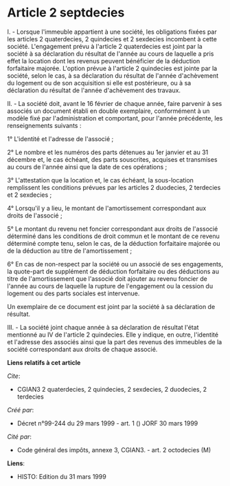 # Article 2 septdecies

I. - Lorsque l'immeuble appartient à une société, les obligations fixées par les articles 2 quaterdecies, 2 quindecies et 2
sexdecies incombent à cette société. L'engagement prévu à l'article 2 quaterdecies est joint par la société à sa déclaration
du résultat de l'année au cours de laquelle a pris effet la location dont les revenus peuvent bénéficier de la déduction
forfaitaire majorée. L'option prévue à l'article 2 quindecies est jointe par la société, selon le cas, à sa déclaration du
résultat de l'année d'achèvement du logement ou de son acquisition si elle est postérieure, ou à sa déclaration du résultat
de l'année d'achèvement des travaux.

II. - La société doit, avant le 16 février de chaque année, faire parvenir à ses associés un document établi en double
exemplaire, conformément à un modèle fixé par l'administration et comportant, pour l'année précédente, les renseignements
suivants :

1° L'identité et l'adresse de l'associé ;

2° Le nombre et les numéros des parts détenues au 1er janvier et au 31 décembre et, le cas échéant, des parts souscrites,
acquises et transmises au cours de l'année ainsi que la date de ces opérations ;

3° L'attestation que la location et, le cas échéant, la sous-location remplissent les conditions prévues par les articles 2
duodecies, 2 terdecies et 2 sexdecies ;

4° Lorsqu'il y a lieu, le montant de l'amortissement correspondant aux droits de l'associé ;

5° Le montant du revenu net foncier correspondant aux droits de l'associé déterminé dans les conditions de droit commun et le
montant de ce revenu déterminé compte tenu, selon le cas, de la déduction forfaitaire majorée ou de la déduction au titre de
l'amortissement ;

6° En cas de non-respect par la société ou un associé de ses engagements, la quote-part de supplément de déduction
forfaitaire ou des déductions au titre de l'amortissement que l'associé doit ajouter au revenu foncier de l'année au cours de
laquelle la rupture de l'engagement ou la cession du logement ou des parts sociales est intervenue.

Un exemplaire de ce document est joint par la société à sa déclaration de résultat.

III. - La société joint chaque année à sa déclaration de résultat l'état mentionné au IV de l'article 2 quindecies. Elle y
indique, en outre, l'identité et l'adresse des associés ainsi que la part des revenus des immeubles de la société
correspondant aux droits de chaque associé.

**Liens relatifs à cet article**

_Cite_:

  - CGIAN3 2 quaterdecies, 2 quindecies, 2 sexdecies, 2 duodecies, 2 terdecies

_Créé par_:

  - Décret n°99-244 du 29 mars 1999 - art. 1 () JORF 30 mars 1999

_Cité par_:

  - Code général des impôts, annexe 3, CGIAN3. - art. 2 octodecies (M)

**Liens**:

  - HISTO: Edition du 31 mars 1999
